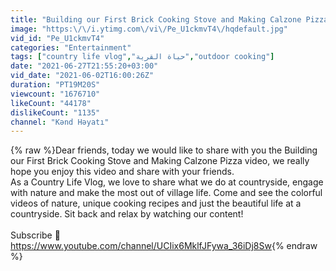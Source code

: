 ```yaml
---
title: "Building our First Brick Cooking Stove and Making Calzone Pizza"
image: "https:\/\/i.ytimg.com\/vi\/Pe_U1ckmvT4\/hqdefault.jpg"
vid_id: "Pe_U1ckmvT4"
categories: "Entertainment"
tags: ["country life vlog","حياة القرية","outdoor cooking"]
date: "2021-06-27T21:55:20+03:00"
vid_date: "2021-06-02T16:00:26Z"
duration: "PT19M20S"
viewcount: "1676710"
likeCount: "44178"
dislikeCount: "1135"
channel: "Kənd Həyatı"
---
```

{% raw %}Dear friends, today we would like to share  with you the Building our First Brick Cooking Stove and Making Calzone Pizza video, we really hope you enjoy this video and share with your friends.<br />As a Country Life Vlog, we love to share what we do at countryside, engage with nature and make the most out of village life. Come and see the colorful videos of nature, unique cooking recipes and just the beautiful life at a countryside. Sit back and relax by watching our content!<br /><br />Subscribe 🔔 <a rel="nofollow" target="blank" href="https://www.youtube.com/channel/UCIix6MklfJFywa_36iDj8Sw">https://www.youtube.com/channel/UCIix6MklfJFywa_36iDj8Sw</a>{% endraw %}
